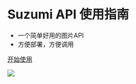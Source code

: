 # Suzumi API 使用指南

- 一个简单好用的图片API
- 方便部署，方便调用

[开始使用](#使用方法)

<!-- 背景图片 -->

![](_media/52201072_p0.png)